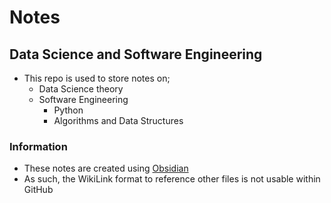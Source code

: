 # Notes
## Data Science and Software Engineering

- This repo is used to store notes on;
  - Data Science theory
  - Software Engineering
    - Python
    - Algorithms and Data Structures

### Information
- These notes are created using [Obsidian](https://obsidian.md/)
- As such, the WikiLink format to reference other files is not usable within GitHub
